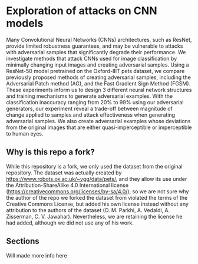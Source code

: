 # Exploration of attacks on CNN models
Many Convolutional Neural Networks (CNNs) architectures, such as ResNet, provide limited robustness guarantees,
and may be vulnerable to attacks with adversarial samples that significantly degrade their performance.
We investigate methods that attack CNNs used for image classification by minimally changing input images and creating adversarial samples.
Using a ResNet-50 model pretrained on the Oxford-IIIT pets dataset, we compare previously proposed methods of creating adversarial samples,
including the Adversarial Patch method (AG), and the Fast Gradient Sign Method (FGSM). These experiments inform
us to design 3 different neural network structures and training mechanisms to generate adversarial examples.
With the classification inaccuracy ranging from 20% to 99% using our adversarial generators,
our experiment reveal a trade-off between magnitude of change applied to samples and attack effectiveness when generating adversarial samples.
We also create adversarial examples whose deviations from the original images that are either quasi-imperceptible or imperceptible to human eyes.

## Why is this repo a fork?
While this repository is a fork, we only used the dataset from the original repository.
The dataset was actually created by https://www.robots.ox.ac.uk/~vgg/data/pets/,
and they allow its use under the Attribution-ShareAlike 4.0 International license (https://creativecommons.org/licenses/by-sa/4.0/),
so we are not sure why the author of the repo we forked the dataset from violated the terms of the Creative Commons License, 
but added his own license instead without any attribution to the authors of the dataset (O. M. Parkhi, A. Vedaldi, A. Zisserman, C. V. Jawahar). 
Nevertheless, we are retaining the license he had added, although we did not use any of his work.


## Sections
Will made more info here
